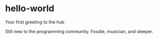 # hello-world
Your first greeting to the hub

Still new to the programming community.
Foodie, musician, and sleeper.
